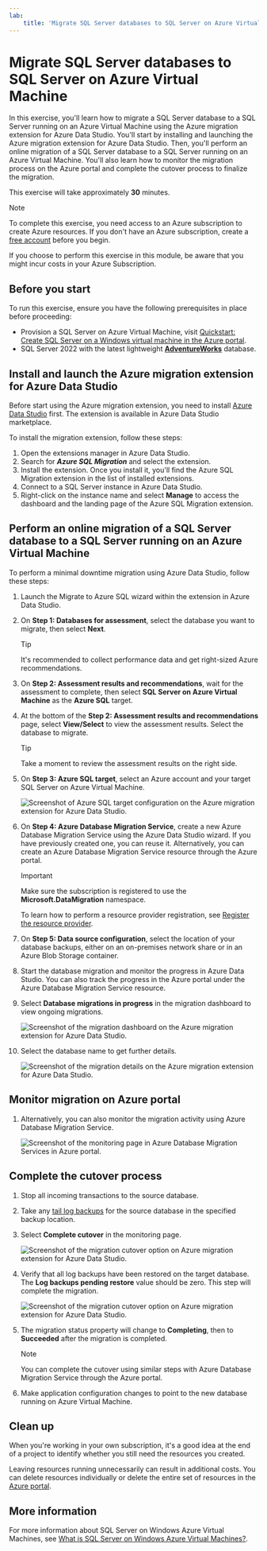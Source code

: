 ```yaml
---
lab:
    title: 'Migrate SQL Server databases to SQL Server on Azure Virtual Machine'
---
```


# Migrate SQL Server databases to SQL Server on Azure Virtual Machine

In this exercise, you'll learn how to migrate a SQL Server database to a SQL Server running on an Azure Virtual Machine using the Azure migration extension for Azure Data Studio. You'll start by installing and launching the Azure migration extension for Azure Data Studio. Then, you'll perform an online migration of a SQL Server database to a SQL Server running on an Azure Virtual Machine. You'll also learn how to monitor the migration process on the Azure portal and complete the cutover process to finalize the migration.

This exercise will take approximately **30** minutes.

> [!NOTE]
> To complete this exercise, you need access to an Azure subscription to create Azure resources. If you don't have an Azure subscription, create a [free account](https://azure.microsoft.com/free/?azure-portal=true) before you begin.
>
> If you choose to perform this exercise in this module, be aware that you might incur costs in your Azure Subscription.

## Before you start

To run this exercise, ensure you have the following prerequisites in place before proceeding:

- Provision a SQL Server on Azure Virtual Machine, visit [Quickstart: Create SQL Server on a Windows virtual machine in the Azure portal](https://learn.microsoft.com/azure/azure-sql/virtual-machines/windows/sql-vm-create-portal-quickstart).
- SQL Server 2022 with the latest lightweight [**AdventureWorks**](https://learn.microsoft.com/sql/samples/adventureworks-install-configure) database. 

## Install and launch the Azure migration extension for Azure Data Studio

Before start using the Azure migration extension, you need to install [Azure Data Studio](https://learn.microsoft.com/sql/azure-data-studio/download-azure-data-studio) first. The extension is available in Azure Data Studio marketplace.

To install the migration extension, follow these steps:

1. Open the extensions manager in Azure Data Studio.
1. Search for ***Azure SQL Migration*** and select the extension.
1. Install the extension. Once you install it, you'll find the Azure SQL Migration extension in the list of installed extensions.
1. Connect to a SQL Server instance in Azure Data Studio.
1. Right-click on the instance name and select **Manage** to access the dashboard and the landing page of the Azure SQL Migration extension.

## Perform an online migration of a SQL Server database to a SQL Server running on an Azure Virtual Machine

To perform a minimal downtime migration using Azure Data Studio, follow these steps:

1. Launch the Migrate to Azure SQL wizard within the extension in Azure Data Studio.

1. On **Step 1: Databases for assessment**, select the database you want to migrate, then select **Next**.
    >[!TIP]
    > It's recommended to collect performance data and get right-sized Azure recommendations.

1. On **Step 2: Assessment results and recommendations**, wait for the assessment to complete, then select **SQL Server on Azure Virtual Machine** as the **Azure SQL** target.

1. At the bottom of the **Step 2: Assessment results and recommendations** page, select **View/Select** to view the assessment results. Select the database to migrate. 

    >[!TIP]
    > Take a moment to review the assessment results on the right side.

1. On **Step 3: Azure SQL target**, select an Azure account and your target SQL Server on Azure Virtual Machine.

    ![Screenshot of Azure SQL target configuration on the Azure migration extension for Azure Data Studio.](../media/3-step-azure-sql-target.png)

1. On **Step 4: Azure Database Migration Service**, create a new Azure Database Migration Service using the Azure Data Studio wizard. If you have previously created one, you can reuse it. Alternatively, you can create an Azure Database Migration Service resource through the Azure portal.

    >[!IMPORTANT]
    > Make sure the subscription is registered to use the **Microsoft.DataMigration** namespace. 
    >
    > To learn how to perform a resource provider registration, see [Register the resource provider](https://learn.microsoft.com/azure/dms/quickstart-create-data-migration-service-portal#register-the-resource-provider).

1. On **Step 5: Data source configuration**, select the location of your database backups, either on an on-premises network share or in an Azure Blob Storage container.

1. Start the database migration and monitor the progress in Azure Data Studio. You can also track the progress in the Azure portal under the Azure Database Migration Service resource.

1. Select **Database migrations in progress** in the migration dashboard to view ongoing migrations. 

    ![Screenshot of the migration dashboard on the Azure migration extension for Azure Data Studio.](../media/3-data-migration-dashboard.png)

1. Select the database name to get further details.

    ![Screenshot of the migration details on the Azure migration extension for Azure Data Studio.](../media/3-dashboard-details.png)

## Monitor migration on Azure portal

1. Alternatively, you can also monitor the migration activity using Azure Database Migration Service. 

    ![Screenshot of the monitoring page in Azure Database Migration Services in Azure portal.](../media/3-dms-azure-portal.png)
    
## Complete the cutover process

1. Stop all incoming transactions to the source database.

1. Take any [tail log backups](https://learn.microsoft.com/sql/relational-databases/backup-restore/tail-log-backups-sql-server) for the source database in the specified backup location.

1. Select **Complete cutover** in the monitoring page.

    ![Screenshot of the migration cutover option on Azure migration extension for Azure Data Studio.](../media/3-dashboard-details-cutover.png)

1. Verify that all log backups have been restored on the target database. The **Log backups pending restore** value should be zero. This step will complete the migration.

    ![Screenshot of the migration cutover option on Azure migration extension for Azure Data Studio.](../media/3-dashboard-details-cutover-extension.png)

1. The migration status property will change to **Completing**, then to **Succeeded** after the migration is completed.

    >[!NOTE]
    > You can complete the cutover using similar steps with Azure Database Migration Service through the Azure portal.

1. Make application configuration changes to point to the new database running on Azure Virtual Machine.

## Clean up

When you're working in your own subscription, it's a good idea at the end of a project to identify whether you still need the resources you created. 

Leaving resources running unnecessarily can result in additional costs. You can delete resources individually or delete the entire set of resources in the [Azure portal](https://portal.azure.com?azure-portal=true).

## More information

For more information about SQL Server on Windows Azure Virtual Machines, see [What is SQL Server on Windows Azure Virtual Machines?](https://learn.microsoft.com/en-us/azure/azure-sql/virtual-machines/windows/sql-server-on-azure-vm-iaas-what-is-overview?view=azuresql-vm).
